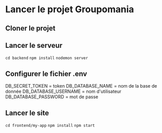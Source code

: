 # Lancer le projet Groupomania

## Cloner le projet

## Lancer le serveur
`cd backend`
`npm install`
`nodemon server`

## Configurer le fichier .env
DB_SECRET_TOKEN = token
DB_DATABASE_NAME = nom de la base de donnée
DB_DATABASE_USERNAME = nom d'utilisateur
DB_DATABASE_PASSWORD = mot de passe

## Lancer le site
`cd frontend/my-app`
`npm install`
`npm start`

